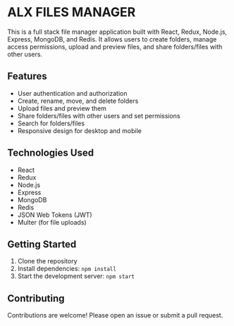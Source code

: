 # ALX FILES MANAGER

This is a full stack file manager application built with React, Redux, Node.js, Express, MongoDB, and Redis. It allows users to create folders, manage access permissions, upload and preview files, and share folders/files with other users.

## Features

- User authentication and authorization
- Create, rename, move, and delete folders
- Upload files and preview them
- Share folders/files with other users and set permissions
- Search for folders/files
- Responsive design for desktop and mobile

## Technologies Used

- React
- Redux
- Node.js
- Express
- MongoDB
- Redis
- JSON Web Tokens (JWT)
- Multer (for file uploads)

## Getting Started

1. Clone the repository
2. Install dependencies: `npm install`
3. Start the development server: `npm start`

## Contributing

Contributions are welcome! Please open an issue or submit a pull request.
